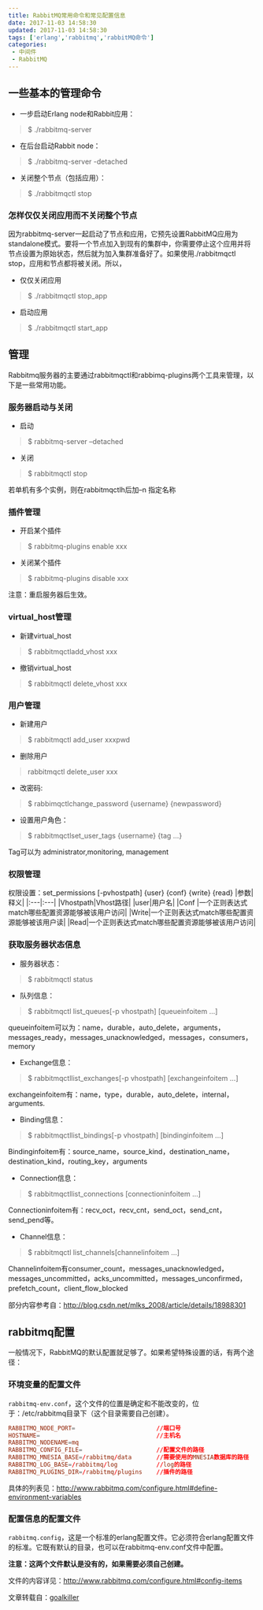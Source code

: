 ```yaml
---
title: RabbitMQ常用命令和常见配置信息
date: 2017-11-03 14:58:30
updated: 2017-11-03 14:58:30
tags: ['erlang','rabbitmq','rabbitMQ命令']
categories: 
 - 中间件
 - RabbitMQ
---
```


## 一些基本的管理命令

- 一步启动Erlang node和Rabbit应用：

>$ ./rabbitmq-server

- 在后台启动Rabbit node：

>$ ./rabbitmq-server -detached

- 关闭整个节点（包括应用）：

>$ ./rabbitmqctl stop


### 怎样仅仅关闭应用而不关闭整个节点

因为rabbitmq-server一起启动了节点和应用，它预先设置RabbitMQ应用为standalone模式。要将一个节点加入到现有的集群中，你需要停止这个应用并将节点设置为原始状态，然后就为加入集群准备好了。如果使用./rabbitmqctl stop，应用和节点都将被关闭。所以，

- 仅仅关闭应用

>$ ./rabbitmqctl stop_app

- 启动应用

>$ ./rabbitmqctl start_app

## 管理

Rabbitmq服务器的主要通过rabbitmqctl和rabbimq-plugins两个工具来管理，以下是一些常用功能。

### 服务器启动与关闭

- 启动

>$ rabbitmq-server –detached

- 关闭

>$ rabbitmqctl stop

若单机有多个实例，则在rabbitmqctlh后加–n 指定名称

### 插件管理

- 开启某个插件
>$ rabbitmq-plugins enable xxx
- 关闭某个插件
>$ rabbitmq-plugins disable xxx

注意：重启服务器后生效。

### virtual_host管理

- 新建virtual_host
  
>$ rabbitmqctladd_vhost  xxx

- 撤销virtual_host

>$ rabbitmqctl  delete_vhost xxx

### 用户管理

- 新建用户
>$ rabbitmqctl add_user xxxpwd

- 删除用户
> rabbitmqctl delete_user xxx

- 改密码:
>$ rabbimqctlchange_password {username} {newpassword}

- 设置用户角色：
>$ rabbitmqctlset_user_tags {username} {tag ...}

Tag可以为 administrator,monitoring, management

### 权限管理

权限设置：set_permissions [-pvhostpath] {user} {conf} {write} {read}
|参数|释义|
|:---|:---|
|Vhostpath|Vhost路径|
|user|用户名|
|Conf |一个正则表达式match哪些配置资源能够被该用户访问|
|Write|一个正则表达式match哪些配置资源能够被该用户读|
|Read|一个正则表达式match哪些配置资源能够被该用户访问|

### 获取服务器状态信息

- 服务器状态：

>$ rabbitmqctl status

- 队列信息：

>$ rabbitmqctl list_queues[-p vhostpath] [queueinfoitem ...]

queueinfoitem可以为：name，durable，auto_delete，arguments，messages_ready，messages_unacknowledged，messages，consumers，memory

- Exchange信息：

>$ rabbitmqctllist_exchanges[-p vhostpath] [exchangeinfoitem ...]

exchangeinfoitem有：name，type，durable，auto_delete，internal，arguments.

- Binding信息：

>$ rabbitmqctllist_bindings[-p vhostpath] [bindinginfoitem ...]       

Bindinginfoitem有：source_name，source_kind，destination_name，destination_kind，routing_key，arguments

- Connection信息：

>$ rabbitmqctllist_connections [connectioninfoitem ...]

Connectioninfoitem有：recv_oct，recv_cnt，send_oct，send_cnt，send_pend等。

- Channel信息：

>$ rabbitmqctl  list_channels[channelinfoitem ...]

Channelinfoitem有consumer_count，messages_unacknowledged，messages_uncommitted，acks_uncommitted，messages_unconfirmed，prefetch_count，client_flow_blocked

部分内容参考自：http://blog.csdn.net/mlks_2008/article/details/18988301

## rabbitmq配置

一般情况下，RabbitMQ的默认配置就足够了。如果希望特殊设置的话，有两个途径：

### 环境变量的配置文件 

`rabbitmq-env.conf`，这个文件的位置是确定和不能改变的，位于：/etc/rabbitmq目录下（这个目录需要自己创建）。

```conf
RABBITMQ_NODE_PORT=                       //端口号
HOSTNAME=                                 //主机名
RABBITMQ_NODENAME=mq 
RABBITMQ_CONFIG_FILE=                     //配置文件的路径
RABBITMQ_MNESIA_BASE=/rabbitmq/data       //需要使用的MNESIA数据库的路径
RABBITMQ_LOG_BASE=/rabbitmq/log           //log的路径
RABBITMQ_PLUGINS_DIR=/rabbitmq/plugins    //插件的路径
```
具体的列表见：http://www.rabbitmq.com/configure.html#define-environment-variables

### 配置信息的配置文件 

`rabbitmq.config`，这是一个标准的erlang配置文件。它必须符合erlang配置文件的标准。它既有默认的目录，也可以在rabbitmq-env.conf文件中配置。

**注意：这两个文件默认是没有的，如果需要必须自己创建。**

文件的内容详见：http://www.rabbitmq.com/configure.html#config-items

文章转载自：[goalkiller](http://blog.csdn.net/tengdazhang770960436/article/details/50009849)
